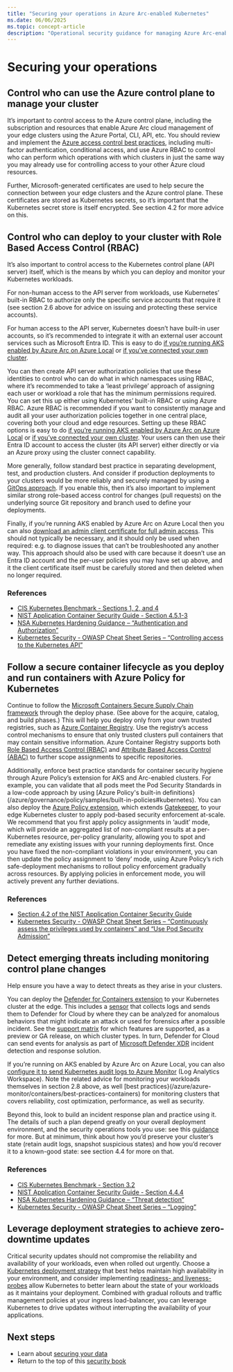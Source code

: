 ```yaml
---
title: "Securing your operations in Azure Arc-enabled Kubernetes"
ms.date: 06/06/2025
ms.topic: concept-article
description: "Operational security guidance for managing Azure Arc-enabled Kubernetes clusters, including monitoring, logging, and incident response."
---
```


# Securing your operations

## Control who can use the Azure control plane to manage your cluster

It’s important to control access to the Azure control plane, including the subscription and resources that enable Azure Arc cloud management of your edge clusters using the Azure Portal, CLI, API, etc. You should review and implement the [Azure access control best practices](/azure/security/fundamentals/identity-management-best-practices), including multi-factor authentication, conditional access, and use Azure RBAC to control who can perform which operations with which clusters in just the same way you may already use for controlling access to your other Azure cloud resources.

Further, Microsoft-generated certificates are used to help secure the connection between your edge clusters and the Azure control plane. These certificates are stored as Kubernetes secrets, so it’s important that the Kubernetes secret store is itself encrypted. See section 4.2 for more advice on this.

## Control who can deploy to your cluster with Role Based Access Control (RBAC)

It’s also important to control access to the Kubernetes control plane (API server) itself, which is the means by which you can deploy and monitor your Kubernetes workloads.

For non-human access to the API server from workloads, use Kubernetes’ built-in RBAC to authorize only the specific service accounts that require it (see section 2.6 above for advice on issuing and protecting these service accounts).

For human access to the API server, Kubernetes doesn’t have built-in user accounts, so it’s recommended to integrate it with an external user account services such as Microsoft Entra ID. This is easy to do [if you’re running AKS enabled by Azure Arc on Azure Local](/azure/aks/hybrid/enable-authentication-microsoft-entra-id) or [if you’ve connected your own cluster](/azure/aks/hybrid/enable-authentication-microsoft-entra-id).

You can then create API server authorization policies that use these identities to control who can do what in which namespaces using RBAC, where it’s recommended to take a ‘least privilege’ approach of assigning each user or workload a role that has the minimum permissions required. You can set this up either using Kubernetes’ built-in RBAC or using Azure RBAC. Azure RBAC is recommended if you want to consistently manage and audit all your user authorization policies together in one central place, covering both your cloud and edge resources. Setting up these RBAC options is easy to do [if you’re running AKS enabled by Azure Arc on Azure Local](/azure/aks/hybrid/azure-rbac-23h2) or [if you’ve connected your own cluster](/azure/azure-arc/kubernetes/azure-rbac?tabs=kubernetes-latest). Your users can then use their Entra ID account to access the cluster (its API server) either directly or via an Azure proxy using the cluster connect capability.

More generally, follow standard best practice in separating development, test, and production clusters. And consider if production deployments to your clusters would be more reliably and securely managed by using a [GitOps approach](/azure/azure-arc/kubernetes/tutorial-use-gitops-flux2?tabs=azure-cli). If you enable this, then it’s also important to implement similar strong role-based access control for changes (pull requests) on the underlying source Git repository and branch used to define your deployments.

Finally, if you’re running AKS enabled by Azure Arc on Azure Local then you can also [download an admin client certificate for full admin access](/azure/aks/aksarc/retrieve-admin-kubeconfig). This should not typically be necessary, and it should only be used when required: e.g. to diagnose issues that can’t be troubleshooted any another way. This approach should also be used with care because it doesn’t use an Entra ID account and the per-user policies you may have set up above, and it the client certificate itself must be carefully stored and then deleted when no longer required.

### References
* [CIS Kubernetes Benchmark - Sections 1, 2, and 4](https://www.cisecurity.org/benchmark/kubernetes)
* [NIST Application Container Security Guide - Section 4.5.1-3](https://csrc.nist.gov/pubs/sp/800/190/final)
* [NSA Kubernetes Hardening Guidance – “Authentication and Authorization”](https://media.defense.gov/2022/Aug/29/2003066362/-1/-1/0/CTR_KUBERNETES_HARDENING_GUIDANCE_1.2_20220829.PDF)
* [Kubernetes Security - OWASP Cheat Sheet Series – “Controlling access to the Kubernetes API”](https://cheatsheetseries.owasp.org/cheatsheets/Kubernetes_Security_Cheat_Sheet.html)

## Follow a secure container lifecycle as you deploy and run containers with Azure Policy for Kubernetes

Continue to follow the [Microsoft Containers Secure Supply Chain framework](/azure/security/container-secure-supply-chain/articles/container-secure-supply-chain-implementation/containers-secure-supply-chain-overview) through the deploy phase. (See above for the acquire, catalog, and build phases.)  This will help you deploy only from your own trusted registries, such as [Azure Container Registry](/azure/container-registry/). Use the registry’s access control mechanisms to ensure that only trusted clusters pull containers that may contain sensitive information. Azure Container Registry supports both [Role Based Access Control (RBAC)](/azure/container-registry/container-registry-rbac-built-in-roles-overview?tabs=registries-configured-with-rbac-registry-abac-repository-permissions) and [Attribute Based Access Control (ABAC)](/azure/container-registry/container-registry-rbac-abac-repository-permissions?tabs=azure-portal) to further scope assignments to specific repositories.

Additionally, enforce best practice standards for container security hygiene through Azure Policy’s extension for AKS and Arc-enabled clusters. For example, you can validate that all pods meet the Pod Security Standards in a low-code approach by using [Azure Policy's built-in definitions}(/azure/governance/policy/samples/built-in-policies#kubernetes). You can also deploy the [Azure Policy extension](/azure/governance/policy/concepts/policy-for-kubernetes?toc=%2Fazure%2Fazure-arc%2Fkubernetes%2Ftoc.json&bc=%2Fazure%2Fazure-arc%2Fkubernetes%2Fbreadcrumb%2Ftoc.json#install-azure-policy-extension-for-azure-arc-enabled-kubernetes), which extends [Gatekeeper](https://open-policy-agent.github.io/gatekeeper/website/), to your edge Kubernetes cluster to apply pod-based security enforcement at-scale. We recommend that you first apply policy assignments in ‘audit’ mode, which will provide an aggregated list of non-compliant results at a per-Kubernetes resource, per-policy granularity, allowing you to spot and remediate any existing issues with your running deployments first. Once you have fixed the non-compliant violations in your environment, you can then update the policy assignment to ‘deny’ mode, using Azure Policy’s rich safe-deployment mechanisms to rollout policy enforcement gradually across resources. By applying policies in enforcement mode, you will actively prevent any further deviations. 

### References
* [Section 4.2 of the NIST Application Container Security Guide](https://csrc.nist.gov/pubs/sp/800/190/final)
* [Kubernetes Security - OWASP Cheat Sheet Series – “Continuously assess the privileges used by containers” and “Use Pod Security Admission”](https://cheatsheetseries.owasp.org/cheatsheets/Kubernetes_Security_Cheat_Sheet.html)

## Detect emerging threats including monitoring control plane changes

Help ensure you have a way to detect threats as they arise in your clusters.

You can deploy the [Defender for Containers extension](/azure/defender-for-cloud/defender-for-containers-introduction#run-time-protection-for-kubernetes-nodes-and-clusters) to your Kubernetes cluster at the edge. This includes a [sensor](/azure/defender-for-cloud/defender-for-containers-enable?tabs=aks-deploy-portal%2Ck8s-deploy-cli%2Ck8s-verify-asc%2Ck8s-remove-arc%2Caks-removeprofile-api&pivots=defender-for-container-arc) that collects logs and sends them to Defender for Cloud by where they can be analyzed for anomalous behaviors that might indicate an attack or used for forensics after a possible incident. See the [support matrix](/azure/defender-for-cloud/support-matrix-defender-for-containers?tabs=azureva%2Carcrt%2Carcspm%2Carcnet) for which features are supported, as a preview or GA release, on which cluster types. In turn, Defender for Cloud can send events for analysis as part of [Microsoft Defender XDR](/azure/defender-for-cloud/concept-integration-365) incident detection and response solution.

If you’re running on AKS enabled by Azure Arc on Azure Local, you can also [configure it to send Kubernetes audit logs to Azure Monitor](/azure/aks/aksarc/kubernetes-monitor-audit-events) (Log Analytics Workspace). Note the related advice for monitoring your workloads themselves in section 2.8 above, as well [best practices}(/azure/azure-monitor/containers/best-practices-containers) for monitoring clusters that covers reliability, cost optimization, performance, as well as security.

Beyond this, look to build an incident response plan and practice using it. The details of such a plan depend greatly on your overall deployment environment, and the security operations tools you use: see this [guidance](/security/operations/incident-response-overview) for more. But at minimum, think about how you’d preserve your cluster’s state (retain audit logs, snapshot suspicious states) and how you’d recover it to a known-good state: see section 4.4 for more on that.

### References
* [CIS Kubernetes Benchmark - Section 3.2](https://www.cisecurity.org/benchmark/kubernetes)
* [NIST Application Container Security Guide - Section 4.4.4](https://csrc.nist.gov/pubs/sp/800/190/final)
* [NSA Kubernetes Hardening Guidance – “Threat detection”](https://media.defense.gov/2022/Aug/29/2003066362/-1/-1/0/CTR_KUBERNETES_HARDENING_GUIDANCE_1.2_20220829.PDF)
* [Kubernetes Security - OWASP Cheat Sheet Series – “Logging”](https://cheatsheetseries.owasp.org/cheatsheets/Kubernetes_Security_Cheat_Sheet.html)

## Leverage deployment strategies to achieve zero-downtime updates

Critical security updates should not compromise the reliability and availability of your workloads, even when rolled out urgently. Choose a [Kubernetes deployment strategy](https://azure.microsoft.com/en-us/solutions/kubernetes-on-azure/deployment-strategy/) that best helps maintain high availability in your environment, and consider implementing [readiness- and liveness-probes](https://kubernetes.io/docs/concepts/configuration/liveness-readiness-startup-probes/) allow Kubernetes to better learn about the state of your workloads as it maintains your deployment. Combined with gradual rollouts and traffic management policies at your ingress load-balancer, you can leverage Kubernetes to drive updates without interrupting the availability of your applications.

## Next steps

- Learn about [securing your data](conceptual-securing-your-data.md)
- Return to the top of this [security book](conceptual-security-book.md)